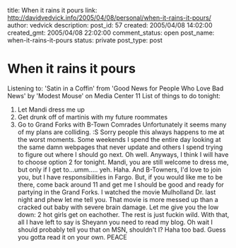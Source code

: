 title: When it rains it pours
link: http://davidvedvick.info/2005/04/08/personal/when-it-rains-it-pours/
author: vedvick
description: 
post_id: 57
created: 2005/04/08 14:02:00
created_gmt: 2005/04/08 22:02:00
comment_status: open
post_name: when-it-rains-it-pours
status: private
post_type: post

# When it rains it pours

Listening to: 'Satin in a Coffin' from 'Good News for People Who Love Bad News' by 'Modest Mouse' on Media Center 11 List of things to do tonight: 

  1. Let Mandi dress me up
  2. Get drunk off of martinis with my future roommates 
  3. Go to Grand Forks with B-Town Comrades 
Unfortunately it seems many of my plans are colliding. :S Sorry people this always happens to me at the worst moments. Some weekends I spend the entire day looking at the same damn webpages that never update and others I spend trying to figure out where I should go next. Oh well. Anyways, I think I will have to choose option 2 for tonight. Mandi, you are still welcome to dress me, but only if I get to...umm..... yeh. Haha. And B-Towners, I'd love to join you, but I have responsibilities in Fargo. But, if you would like me to be there, come back around 11 and get me I should be good and ready for partying in the Grand Forks. I watched the movie Mulholland Dr. last night and phew let me tell you. That movie is more messed up than a cracked out baby with severe brain damage. Let me give you the low down: 2 hot girls get on eachother. The rest is just fuckin wild. With that, all I have left to say is Sheyann you need to read my blog. Oh wait I should probably tell you that on MSN, shouldn't I? Haha too bad. Guess you gotta read it on your own. PEACE